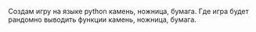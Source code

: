 Создам игру на языке python камень, ножница, бумага. Где игра будет рандомно выводить функции камень, ножница, бумага.
